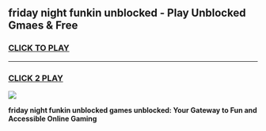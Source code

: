 
## friday night funkin unblocked - Play Unblocked Gmaes & Free
<h3>
<a href="https://premium.freeplayer.one?title=friday_night_funkin_unblocked&ref=19F">CLICK TO PLAY</a></h3>
<hr>

<h3>
<a href="https://premium.freeplayer.one?title=friday_night_funkin_unblocked&ref=19F">CLICK 2 PLAY</a>
  
</h3>

<a href="https://premium.freeplayer.one?title=friday_night_funkin_unblocked&ref=19F/"><img src="https://clearcache.store/games.png"></a>


**friday night funkin unblocked games unblocked: Your Gateway to Fun and Accessible Online Gaming**

